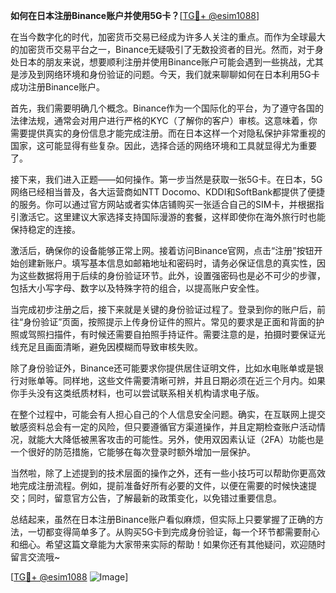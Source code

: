 **如何在日本注册Binance账户并使用5G卡？**[[TG💪+ @esim1088](https://t.me/s/esim1088)]

在当今数字化的时代，加密货币交易已经成为许多人关注的重点。而作为全球最大的加密货币交易平台之一，Binance无疑吸引了无数投资者的目光。然而，对于身处日本的朋友来说，想要顺利注册并使用Binance账户可能会遇到一些挑战，尤其是涉及到网络环境和身份验证的问题。今天，我们就来聊聊如何在日本利用5G卡成功注册Binance账户。

首先，我们需要明确几个概念。Binance作为一个国际化的平台，为了遵守各国的法律法规，通常会对用户进行严格的KYC（了解你的客户）审核。这意味着，你需要提供真实的身份信息才能完成注册。而在日本这样一个对隐私保护非常重视的国家，这可能显得有些复杂。因此，选择合适的网络环境和工具就显得尤为重要了。

接下来，我们进入正题——如何操作。第一步当然是获取一张5G卡。在日本，5G网络已经相当普及，各大运营商如NTT Docomo、KDDI和SoftBank都提供了便捷的服务。你可以通过官方网站或者实体店铺购买一张适合自己的SIM卡，并根据指引激活它。这里建议大家选择支持国际漫游的套餐，这样即使你在海外旅行时也能保持稳定的连接。

激活后，确保你的设备能够正常上网。接着访问Binance官网，点击“注册”按钮开始创建新账户。填写基本信息如邮箱地址和密码时，请务必保证信息的真实性，因为这些数据将用于后续的身份验证环节。此外，设置强密码也是必不可少的步骤，包括大小写字母、数字以及特殊字符的组合，以提高账户安全性。

当完成初步注册之后，接下来就是关键的身份验证过程了。登录到你的账户后，前往“身份验证”页面，按照提示上传身份证件的照片。常见的要求是正面和背面的护照或驾照扫描件，有时候还需要自拍照手持证件。需要注意的是，拍摄时要保证光线充足且画面清晰，避免因模糊而导致审核失败。

除了身份验证外，Binance还可能要求你提供居住证明文件，比如水电账单或是银行对账单等。同样地，这些文件需要清晰可辨，并且日期必须在近三个月内。如果你手头没有这类纸质材料，也可以尝试联系相关机构请求电子版。

在整个过程中，可能会有人担心自己的个人信息安全问题。确实，在互联网上提交敏感资料总会有一定的风险，但只要遵循官方渠道操作，并且定期检查账户活动情况，就能大大降低被黑客攻击的可能性。另外，使用双因素认证（2FA）功能也是一个很好的防范措施，它能够在每次登录时额外增加一层保护。

当然啦，除了上述提到的技术层面的操作之外，还有一些小技巧可以帮助你更高效地完成注册流程。例如，提前准备好所有必要的文件，以便在需要的时候快速提交；同时，留意官方公告，了解最新的政策变化，以免错过重要信息。

总结起来，虽然在日本注册Binance账户看似麻烦，但实际上只要掌握了正确的方法，一切都变得简单多了。从购买5G卡到完成身份验证，每一个环节都需要耐心和细心。希望这篇文章能为大家带来实际的帮助！如果你还有其他疑问，欢迎随时留言交流哦~

[[TG💪+ @esim1088](https://t.me/s/esim1088) ![Image](https://i.postimg.cc/4NQfJmqS/Snipaste-2025-05-13-00-14-12.png)]